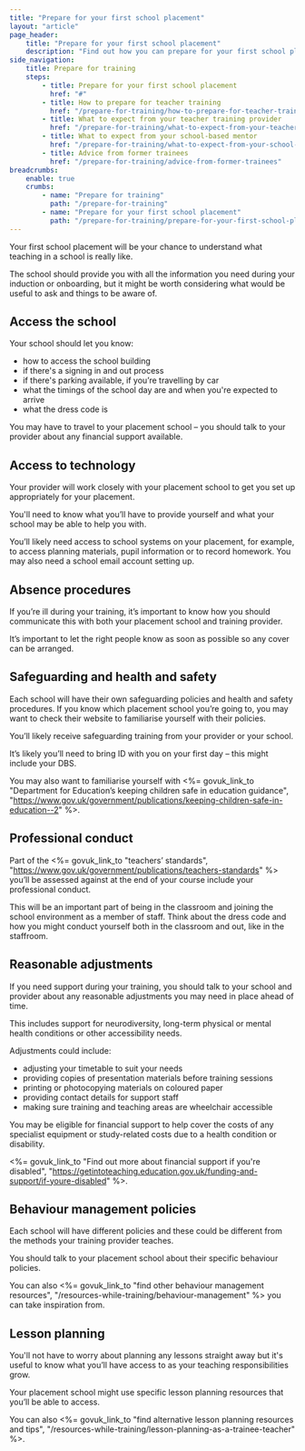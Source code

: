 ```yaml
---
title: "Prepare for your first school placement"
layout: "article"
page_header:
    title: "Prepare for your first school placement"
    description: "Find out how you can prepare for your first school placement, from accessing the school to your professional conduct."
side_navigation:
    title: Prepare for training
    steps:
        - title: Prepare for your first school placement
          href: "#"
        - title: How to prepare for teacher training
          href: "/prepare-for-training/how-to-prepare-for-teacher-training"
        - title: What to expect from your teacher training provider
          href: "/prepare-for-training/what-to-expect-from-your-teacher-training-provider"
        - title: What to expect from your school-based mentor
          href: "/prepare-for-training/what-to-expect-from-your-school-based-mentor"
        - title: Advice from former trainees
          href: "/prepare-for-training/advice-from-former-trainees"
breadcrumbs: 
    enable: true
    crumbs: 
        - name: "Prepare for training"
          path: "/prepare-for-training"
        - name: "Prepare for your first school placement"
          path: "/prepare-for-training/prepare-for-your-first-school-placement"
---
```


Your first school placement will be your chance to understand what teaching in a school is really like.

The school should provide you with all the information you need during your induction or onboarding, but it might be worth considering what would be useful to ask and things to be aware of.

## Access the school

Your school should let you know:

* how to access the school building
* if there's a signing in and out process
* if there's parking available, if you’re travelling by car
* what the timings of the school day are and when you're expected to arrive
* what the dress code is

You may have to travel to your placement school – you should talk to your provider about any financial support available.

## Access to technology

Your provider will work closely with your placement school to get you set up appropriately for your placement.

You'll need to know what you’ll have to provide yourself and what your school may be able to help you with.

You’ll likely need access to school systems on your placement, for example, to access planning materials, pupil information or to record homework. You may also need a school email account setting up.

## Absence procedures

If you’re ill during your training, it’s important to know how you should communicate this with both your placement school and training provider.

It’s important to let the right people know as soon as possible so any cover can be arranged.

## Safeguarding and health and safety

Each school will have their own safeguarding policies and health and safety procedures. If you know which placement school you’re going to, you may want to check their website to familiarise yourself with their policies.

You’ll likely receive safeguarding training from your provider or your school.

It’s likely you’ll need to bring ID with you on your first day – this might include your DBS.

You may also want to familiarise yourself with <%= govuk_link_to "Department for Education’s keeping children safe in education guidance", "https://www.gov.uk/government/publications/keeping-children-safe-in-education--2" %>.

## Professional conduct

Part of the <%= govuk_link_to "teachers’ standards", "https://www.gov.uk/government/publications/teachers-standards" %> you’ll be assessed against at the end of your course include your professional conduct.

This will be an important part of being in the classroom and joining the school environment as a member of staff. Think about the dress code and how you might conduct yourself both in the classroom and out, like in the staffroom.

## Reasonable adjustments

If you need support during your training, you should talk to your school and provider about any reasonable adjustments you may need in place ahead of time.

This includes support for neurodiversity, long-term physical or mental health conditions or other accessibility needs.

Adjustments could include:

- adjusting your timetable to suit your needs
- providing copies of presentation materials before training sessions
- printing or photocopying materials on coloured paper
- providing contact details for support staff
- making sure training and teaching areas are wheelchair accessible

You may be eligible for financial support to help cover the costs of any specialist equipment or study-related costs due to a health condition or disability.

<%= govuk_link_to "Find out more about financial support if you're disabled", "https://getintoteaching.education.gov.uk/funding-and-support/if-youre-disabled" %>.

## Behaviour management policies

Each school will have different policies and these could be different from the methods your training provider teaches.

You should talk to your placement school about their specific behaviour policies.

You can also <%= govuk_link_to "find other behaviour management resources", "/resources-while-training/behaviour-management" %> you can take inspiration from. 

## Lesson planning

You'll not have to worry about planning any lessons straight away but it's useful to know what you’ll have access to as your teaching responsibilities grow.

Your placement school might use specific lesson planning resources that you’ll be able to access.

You can also <%= govuk_link_to "find alternative lesson planning resources and tips", "/resources-while-training/lesson-planning-as-a-trainee-teacher" %>.
